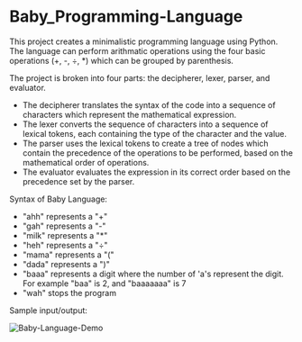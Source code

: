 # Baby_Programming-Language

This project creates a minimalistic programming language using Python. The language can perform arithmatic operations using the four basic operations (+, -, ÷, *) which can be grouped by parenthesis.



The project is broken into four parts: the decipherer, lexer, parser, and evaluator.
  - The decipherer translates the syntax of the code into a sequence of characters which represent the mathematical expression.
  - The lexer converts the sequence of characters into a sequence of lexical tokens, each containing the type of the character and the value.
  - The parser uses the lexical tokens to create a tree of nodes which contain the precedence of the operations to be performed, based on the mathematical     order of operations.
  - The evaluator evaluates the expression in its correct order based on the precedence set by the parser. 



Syntax of Baby Language:
  - "ahh" represents a "+"
  - "gah" represents a "-"
  - "milk" represents a "*"
  - "heh" represents a "÷"
  - "mama" represents a "("
  - "dada" represents a ")"
  - "baaa" represents a digit where the number of 'a's represent the digit. For example "baa" is 2, and "baaaaaaa" is 7
  - "wah" stops the program
  
  
  
  Sample input/output:
  
  ![Baby-Language-Demo](https://user-images.githubusercontent.com/71290098/206594241-40b25c81-8d1c-4e0b-8951-79a4bcff907a.png)
